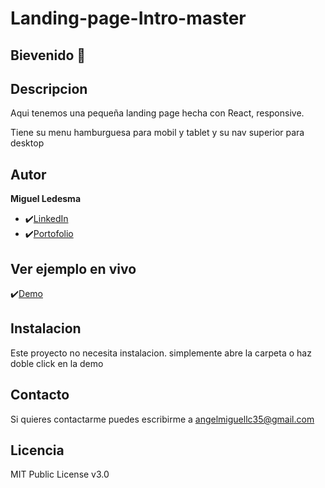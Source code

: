 # Landing-page-Intro-master

## Bievenido 👋

## Descripcion

Aqui tenemos una pequeña landing page hecha con React, responsive.

Tiene su menu hamburguesa para mobil y tablet y su nav superior para desktop

## Autor
**Miguel Ledesma**

* ✔️[LinkedIn](https://www.linkedin.com/in/miguelledesmac)
* ✔️[Portofolio](https://miguelledesmac.github.io/Portofolio-Oficial/)

## Ver ejemplo en vivo
✔️[Demo](ENLACEGITHUBPAGES)

## Instalacion
Este proyecto no necesita instalacion. simplemente abre la carpeta o haz doble click en la demo

## Contacto
Si quieres contactarme puedes escribirme a angelmiguellc35@gmail.com

## Licencia
MIT Public License v3.0
